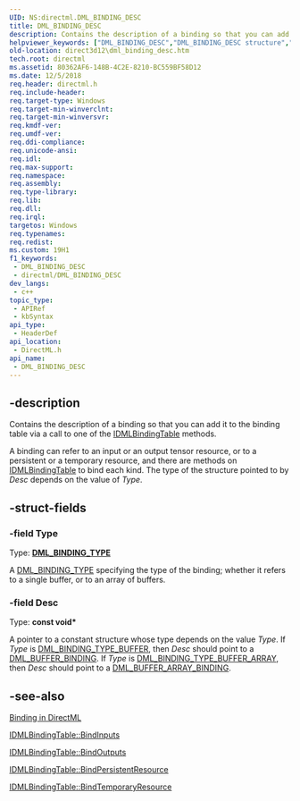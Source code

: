 ```yaml
---
UID: NS:directml.DML_BINDING_DESC
title: DML_BINDING_DESC
description: Contains the description of a binding so that you can add it to the binding table via a call to one of the IDMLBindingTable methods.
helpviewer_keywords: ["DML_BINDING_DESC","DML_BINDING_DESC structure","direct3d12.dml_binding_desc","directml/DML_BINDING_DESC"]
old-location: direct3d12\dml_binding_desc.htm
tech.root: directml
ms.assetid: 80362AF6-148B-4C2E-8210-BC559BF58D12
ms.date: 12/5/2018
req.header: directml.h
req.include-header: 
req.target-type: Windows
req.target-min-winverclnt: 
req.target-min-winversvr: 
req.kmdf-ver: 
req.umdf-ver: 
req.ddi-compliance: 
req.unicode-ansi: 
req.idl: 
req.max-support: 
req.namespace: 
req.assembly: 
req.type-library: 
req.lib: 
req.dll: 
req.irql: 
targetos: Windows
req.typenames: 
req.redist: 
ms.custom: 19H1
f1_keywords:
 - DML_BINDING_DESC
 - directml/DML_BINDING_DESC
dev_langs:
 - c++
topic_type:
 - APIRef
 - kbSyntax
api_type:
 - HeaderDef
api_location:
 - DirectML.h
api_name:
 - DML_BINDING_DESC
---
```


## -description

Contains the description of a binding so that you can add it to the binding table via a call to one of the [IDMLBindingTable](/windows/win32/api/directml/nn-directml-idmlbindingtable) methods.

 A binding can refer to an input or an output tensor resource, or to a persistent or a temporary resource, and there are methods on [IDMLBindingTable](/windows/win32/api/directml/nn-directml-idmlbindingtable) to bind each kind. The type of the structure pointed to by <i>Desc</i> depends on the value of <i>Type</i>.

## -struct-fields

### -field Type

Type: [**DML_BINDING_TYPE**](/windows/win32/api/directml/ne-directml-dml_binding_type)

A [DML_BINDING_TYPE](/windows/win32/api/directml/ne-directml-dml_binding_type) specifying the type of the binding; whether it refers to a single buffer, or to an array of buffers.

### -field Desc

Type: <b>const void*</b>

A pointer to a constant structure whose type depends on the value <i>Type</i>. If <i>Type</i> is [DML_BINDING_TYPE_BUFFER](/windows/win32/api/directml/ne-directml-dml_binding_type), then <i>Desc</i> should point to a [DML_BUFFER_BINDING](/windows/win32/api/directml/ns-directml-dml_buffer_binding). If <i>Type</i> is [DML_BINDING_TYPE_BUFFER_ARRAY](/windows/win32/api/directml/ne-directml-dml_binding_type), then <i>Desc</i> should point to a [DML_BUFFER_ARRAY_BINDING](/windows/win32/api/directml/ns-directml-dml_buffer_array_binding).

## -see-also

<a href="/windows/desktop/direct3d12/dml-binding">Binding in DirectML</a>



[IDMLBindingTable::BindInputs](/windows/win32/api/directml/nf-directml-idmlbindingtable-bindinputs)



[IDMLBindingTable::BindOutputs](/windows/win32/api/directml/nf-directml-idmlbindingtable-bindoutputs)



[IDMLBindingTable::BindPersistentResource](/windows/win32/api/directml/nf-directml-idmlbindingtable-bindpersistentresource)



[IDMLBindingTable::BindTemporaryResource](/windows/win32/api/directml/nf-directml-idmlbindingtable-bindtemporaryresource)


